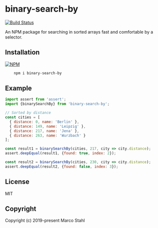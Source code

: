 # binary-search-by

[![Build Status](https://travis-ci.org/shybyte/binary-search-by.svg?branch=master)](https://travis-ci.org/shybyte/binary-search-by)

An NPM package for searching in sorted arrays fast and comfortable by a selector.

## Installation

[![NPM](https://nodei.co/npm/binary-search-by.png)](https://www.npmjs.com/package/binary-search-by)

```bash
    npm i binary-search-by
```

## Example

```javascript
import assert from 'assert';
import {binarySearchBy} from 'binary-search-by';

// Sorted by distance
const cities = [
  { distance: 0, name: 'Berlin' },
  { distance: 149, name: 'Leipzig' },
  { distance: 217, name: 'Jena' },
  { distance: 263, name: 'Wurzbach' }
];

const result1 = binarySearchBy(cities, 217, city => city.distance);
assert.deepEqual(result1, {found: true, index: 2});

const result2 = binarySearchBy(cities, 230, city => city.distance);
assert.deepEqual(result2, {found: false, index: 3});
```

## License

MIT

## Copyright

Copyright (c) 2019-present Marco Stahl
